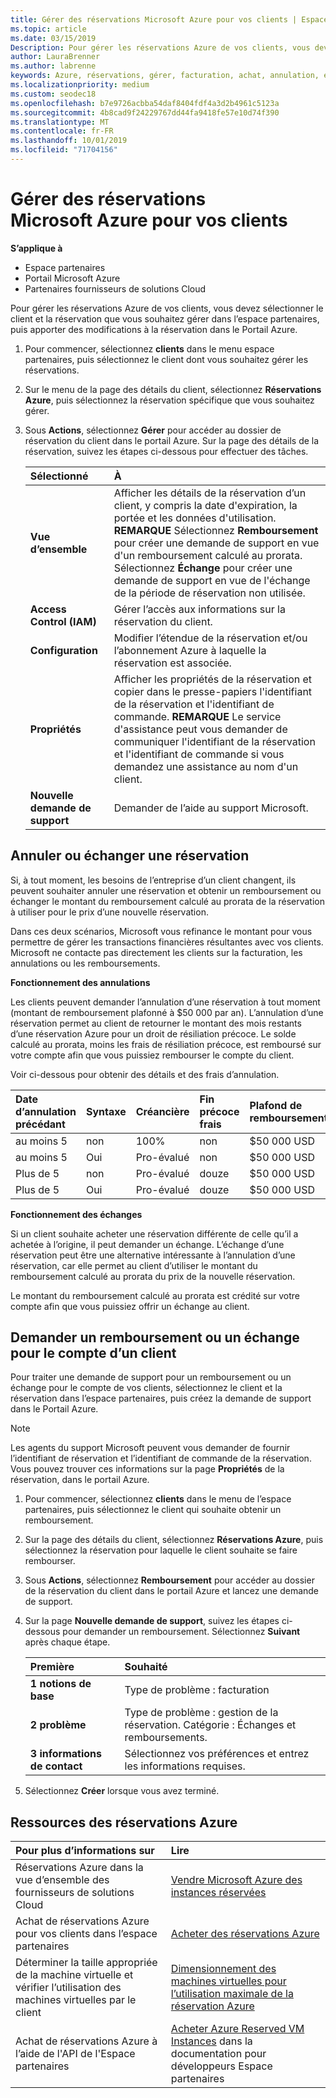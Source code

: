 ```yaml
---
title: Gérer des réservations Microsoft Azure pour vos clients | Espace partenaires
ms.topic: article
ms.date: 03/15/2019
Description: Pour gérer les réservations Azure de vos clients, vous devez sélectionner le client et la réservation que vous souhaitez gérer dans l’espace partenaires, puis apporter des modifications à la réservation dans le Portail Azure.
author: LauraBrenner
ms.author: labrenne
keywords: Azure, réservations, gérer, facturation, achat, annulation, échange, frais de résiliation précoce
ms.localizationpriority: medium
ms.custom: seodec18
ms.openlocfilehash: b7e9726acbba54daf8404fdf4a3d2b4961c5123a
ms.sourcegitcommit: 4b8cad9f24229767dd44fa9418fe57e10d74f390
ms.translationtype: MT
ms.contentlocale: fr-FR
ms.lasthandoff: 10/01/2019
ms.locfileid: "71704156"
---
```

# <a name="manage-microsoft-azure-reservations-on-behalf-of-your-customers"></a>Gérer des réservations Microsoft Azure pour vos clients       

**S’applique à**

-  Espace partenaires
-  Portail Microsoft Azure 
-  Partenaires fournisseurs de solutions Cloud

Pour gérer les réservations Azure de vos clients, vous devez sélectionner le client et la réservation que vous souhaitez gérer dans l’espace partenaires, puis apporter des modifications à la réservation dans le Portail Azure. 

1. Pour commencer, sélectionnez **clients** dans le menu espace partenaires, puis sélectionnez le client dont vous souhaitez gérer les réservations. 

2. Sur le menu de la page des détails du client, sélectionnez **Réservations Azure**, puis sélectionnez la réservation spécifique que vous souhaitez gérer.  

3. Sous **Actions**, sélectionnez **Gérer** pour accéder au dossier de réservation du client dans le portail Azure. Sur la page des détails de la réservation, suivez les étapes ci-dessous pour effectuer des tâches.  

    | **Sélectionné**   | **À**    |
    |:-----------------------------|:-----------------|
    | **Vue d’ensemble**   | Afficher les détails de la réservation d’un client, y compris la date d'expiration, la portée et les données d'utilisation. **REMARQUE** Sélectionnez **Remboursement** pour créer une demande de support en vue d'un remboursement calculé au prorata. Sélectionnez **Échange** pour créer une demande de support en vue de l'échange de la période de réservation non utilisée.  
    | **Access Control (IAM)**   | Gérer l’accès aux informations sur la réservation du client.|
    | **Configuration**   | Modifier l’étendue de la réservation et/ou l’abonnement Azure à laquelle la réservation est associée.    |
    | **Propriétés**   | Afficher les propriétés de la réservation et copier dans le presse-papiers l'identifiant de la réservation et l'identifiant de commande. **REMARQUE** Le service d'assistance peut vous demander de communiquer l'identifiant de la réservation et l'identifiant de commande si vous demandez une assistance au nom d'un client.    |
    | **Nouvelle demande de support**    | Demander de l’aide au support Microsoft.   |
 
## <a name="cancel-or-exchange-a-reservation"></a>Annuler ou échanger une réservation 

Si, à tout moment, les besoins de l’entreprise d’un client changent, ils peuvent souhaiter annuler une réservation et obtenir un remboursement ou échanger le montant du remboursement calculé au prorata de la réservation à utiliser pour le prix d’une nouvelle réservation.

Dans ces deux scénarios, Microsoft vous refinance le montant pour vous permettre de gérer les transactions financières résultantes avec vos clients. Microsoft ne contacte pas directement les clients sur la facturation, les annulations ou les remboursements.   
 

**Fonctionnement des annulations**

Les clients peuvent demander l’annulation d’une réservation à tout moment (montant de remboursement plafonné à $50 000 par an). L’annulation d’une réservation permet au client de retourner le montant des mois restants d’une réservation Azure pour un droit de résiliation précoce. Le solde calculé au prorata, moins les frais de résiliation précoce, est remboursé sur votre compte afin que vous puissiez rembourser le compte du client. 

Voir ci-dessous pour obtenir des détails et des frais d’annulation.


|**Date d’annulation**<br> précédant   |**Syntaxe**    |**Créancière**  |**Fin précoce**<br> frais    |**Plafond de remboursement** | 
|:----------------------------------|:------------|:-----------|:--------------------------------|:--------------|
|au moins 5                         | non          | 100%       | non                              | $50 000 USD   |
|au moins 5                         | Oui         | Pro-évalué  | non                              | $50 000 USD   |
|Plus de 5                        | non          | Pro-évalué  | douze                             | $50 000 USD   |
|Plus de 5                        | Oui         | Pro-évalué  | douze                             | $50 000 USD   |


**Fonctionnement des échanges** 

Si un client souhaite acheter une réservation différente de celle qu’il a achetée à l’origine, il peut demander un échange. L’échange d’une réservation peut être une alternative intéressante à l’annulation d’une réservation, car elle permet au client d’utiliser le montant du remboursement calculé au prorata du prix de la nouvelle réservation. 

Le montant du remboursement calculé au prorata est crédité sur votre compte afin que vous puissiez offrir un échange au client.


## <a name="request-a-refund-or-exchange-on-behalf-of-a-customer"></a>Demander un remboursement ou un échange pour le compte d’un client 

Pour traiter une demande de support pour un remboursement ou un échange pour le compte de vos clients, sélectionnez le client et la réservation dans l’espace partenaires, puis créez la demande de support dans le Portail Azure. 

>[!NOTE]
>Les agents du support Microsoft peuvent vous demander de fournir l’identifiant de réservation et l’identifiant de commande de la réservation. Vous pouvez trouver ces informations sur la page **Propriétés** de la réservation, dans le portail Azure. 

1. Pour commencer, sélectionnez **clients** dans le menu de l’espace partenaires, puis sélectionnez le client qui souhaite obtenir un remboursement. 

2. Sur la page des détails du client, sélectionnez **Réservations Azure**, puis sélectionnez la réservation pour laquelle le client souhaite se faire rembourser.  

3. Sous **Actions**, sélectionnez **Remboursement** pour accéder au dossier de la réservation du client dans le portail Azure et lancez une demande de support.  

4. Sur la page **Nouvelle demande de support**, suivez les étapes ci-dessous pour demander un remboursement. Sélectionnez **Suivant** après chaque étape. 

    |**Première**                    |**Souhaité**    |
    |:---------------------------|:-----------------|
    |**1 notions de base**                |Type de problème : facturation  |
    |**2 problème**               |Type de problème : gestion de la réservation. Catégorie : Échanges et remboursements. |
    |**3 informations de contact**   |Sélectionnez vos préférences et entrez les informations requises. 

5.  Sélectionnez **Créer** lorsque vous avez terminé.

## <a name="azure-reservations-resources"></a>Ressources des réservations Azure
|**Pour plus d’informations sur**   |**Lire**    |
|:-----------------------------|:-----------------|
|Réservations Azure dans la vue d’ensemble des fournisseurs de solutions Cloud  | [Vendre Microsoft Azure des instances réservées](azure-reservations.md) |
|Achat de réservations Azure pour vos clients dans l’espace partenaires   |[Acheter des réservations Azure](azure-reservations-buying.md) |
|Déterminer la taille appropriée de la machine virtuelle et vérifier l’utilisation des machines virtuelles par le client   |[Dimensionnement des machines virtuelles pour l’utilisation maximale de la réservation Azure](azure-usage.md)   |
|Achat de réservations Azure à l’aide de l'API de l'Espace partenaires | [Acheter Azure Reserved VM Instances](https://docs.microsoft.com/partner-center/develop/purchase-azure-reservations) dans la documentation pour développeurs Espace partenaires

